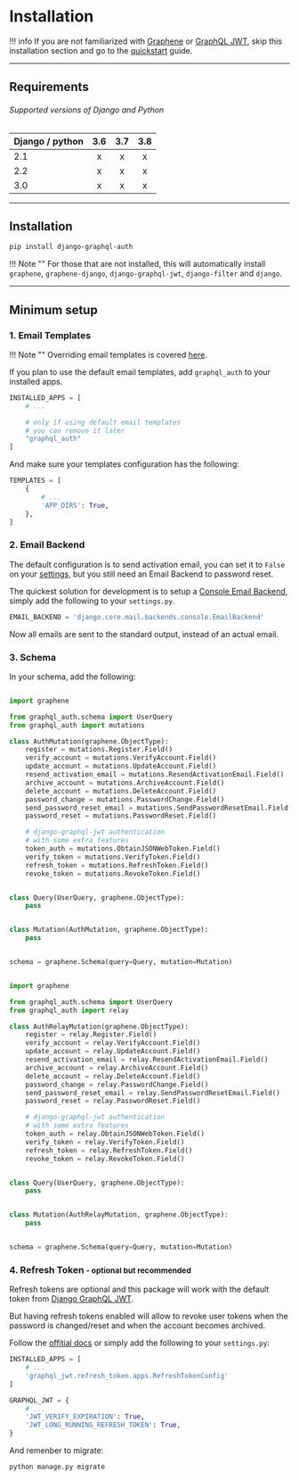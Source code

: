 # Installation

!!! info
    If you are not familiarized with
    [Graphene](https://github.com/graphql-python/graphene)
    or [GraphQL JWT](https://github.com/flavors/django-graphql-jwt), skip this
    installation section and go to the [quickstart](/quickstart) guide.

---

## Requirements

###### Supported versions of Django and Python

| Django / python |3.6|3.7|3.8|
| --- |:---:|:---:|:---:|
|2.1|x|x|x|
|2.2|x|x|x|
|3.0|x|x|x|

---

## Installation

```bash
pip install django-graphql-auth
```

!!! Note ""
    For those that are not installed, this will automatically install `graphene`, `graphene-django`,
    `django-graphql-jwt`, `django-filter` and `django`.

---

## Minimum setup

### 1. Email Templates

!!! Note ""
    Overriding email templates is covered [here](/overriding-email-templates).

If you plan to use the default email templates, add ``graphql_auth`` to your
installed apps.

```python
INSTALLED_APPS = [
    # ...

    # only if using default email templates
    # you can remove it later
    "graphql_auth"
]
```

And make sure your templates configuration has the following:

```python
TEMPLATES = [
    {
        # ...
        'APP_DIRS': True,
    },
]
```

### 2. Email Backend

The default configuration is to send activation email,
you can set it to ``False`` on your [settings](/settings),
but you still need an Email Backend
to password reset.

The quickest solution for development is to setup a [Console Email Backend](https://docs.djangoproject.com/en/3.0/topics/email/#console-backend), simply add the following to your ```settings.py```.

```python
EMAIL_BACKEND = 'django.core.mail.backends.console.EmailBackend'
```

Now all emails are sent to the standard output, instead of an actual email.

### 3. Schema

In your schema, add the following:

```python tab="GraphQL"

import graphene

from graphql_auth.schema import UserQuery
from graphql_auth import mutations

class AuthMutation(graphene.ObjectType):
    register = mutations.Register.Field()
    verify_account = mutations.VerifyAccount.Field()
    update_account = mutations.UpdateAccount.Field()
    resend_activation_email = mutations.ResendActivationEmail.Field()
    archive_account = mutations.ArchiveAccount.Field()
    delete_account = mutations.DeleteAccount.Field()
    password_change = mutations.PasswordChange.Field()
    send_password_reset_email = mutations.SendPasswordResetEmail.Field()
    password_reset = mutations.PasswordReset.Field()

    # django-graphql-jwt authentication
    # with some extra features
    token_auth = mutations.ObtainJSONWebToken.Field()
    verify_token = mutations.VerifyToken.Field()
    refresh_token = mutations.RefreshToken.Field()
    revoke_token = mutations.RevokeToken.Field()


class Query(UserQuery, graphene.ObjectType):
    pass


class Mutation(AuthMutation, graphene.ObjectType):
    pass


schema = graphene.Schema(query=Query, mutation=Mutation)
```

```python tab="Relay"

import graphene

from graphql_auth.schema import UserQuery
from graphql_auth import relay

class AuthRelayMutation(graphene.ObjectType):
    register = relay.Register.Field()
    verify_account = relay.VerifyAccount.Field()
    update_account = relay.UpdateAccount.Field()
    resend_activation_email = relay.ResendActivationEmail.Field()
    archive_account = relay.ArchiveAccount.Field()
    delete_account = relay.DeleteAccount.Field()
    password_change = relay.PasswordChange.Field()
    send_password_reset_email = relay.SendPasswordResetEmail.Field()
    password_reset = relay.PasswordReset.Field()

    # django-graphql-jwt authentication
    # with some extra features
    token_auth = relay.ObtainJSONWebToken.Field()
    verify_token = relay.VerifyToken.Field()
    refresh_token = relay.RefreshToken.Field()
    revoke_token = relay.RevokeToken.Field()


class Query(UserQuery, graphene.ObjectType):
    pass


class Mutation(AuthRelayMutation, graphene.ObjectType):
    pass


schema = graphene.Schema(query=Query, mutation=Mutation)
```

### 4. Refresh Token <small>- optional but recommended</small>

Refresh tokens are optional and this package will work with the default token
from [Django GraphQL JWT](https://github.com/flavors/django-graphql-jwt).

But having refresh tokens enabled will allow to revoke user tokens when
the password is changed/reset and when the account becomes archived.

Follow the [offitial docs](https://django-graphql-jwt.domake.io/en/latest/refresh_token.html#long-running-refresh-tokens) or simply add the following to your ``settings.py``:

```python
INSTALLED_APPS = [
    # ...
    'graphql_jwt.refresh_token.apps.RefreshTokenConfig'
]

GRAPHQL_JWT = {
    # ...
    'JWT_VERIFY_EXPIRATION': True,
    'JWT_LONG_RUNNING_REFRESH_TOKEN': True,
}
```

And remenber to migrate:

```bash
python manage.py migrate
```
